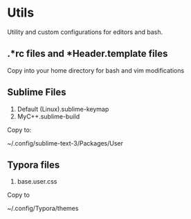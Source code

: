 # Utils
Utility and custom configurations for editors and bash.



## .*rc files and *Header.template files

Copy into your home directory for bash and vim modifications



## Sublime Files

1. Default (Linux).sublime-keymap
2. MyC++.sublime-build

Copy to:

~/.config/sublime-text-3/Packages/User



## Typora files

1) base.user.css

Copy to

~/.config/Typora/themes



